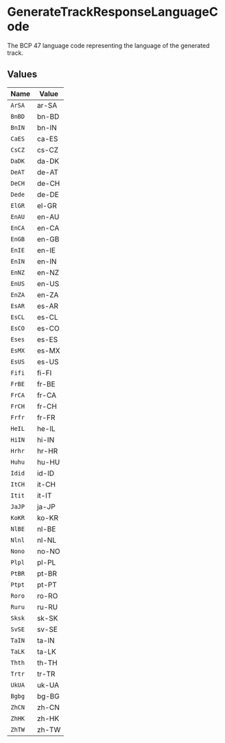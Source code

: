 # GenerateTrackResponseLanguageCode

The BCP 47 language code representing the language of the generated track.



## Values

| Name   | Value  |
| ------ | ------ |
| `ArSA` | ar-SA  |
| `BnBD` | bn-BD  |
| `BnIN` | bn-IN  |
| `CaES` | ca-ES  |
| `CsCZ` | cs-CZ  |
| `DaDK` | da-DK  |
| `DeAT` | de-AT  |
| `DeCH` | de-CH  |
| `Dede` | de-DE  |
| `ElGR` | el-GR  |
| `EnAU` | en-AU  |
| `EnCA` | en-CA  |
| `EnGB` | en-GB  |
| `EnIE` | en-IE  |
| `EnIN` | en-IN  |
| `EnNZ` | en-NZ  |
| `EnUS` | en-US  |
| `EnZA` | en-ZA  |
| `EsAR` | es-AR  |
| `EsCL` | es-CL  |
| `EsCO` | es-CO  |
| `Eses` | es-ES  |
| `EsMX` | es-MX  |
| `EsUS` | es-US  |
| `Fifi` | fi-FI  |
| `FrBE` | fr-BE  |
| `FrCA` | fr-CA  |
| `FrCH` | fr-CH  |
| `Frfr` | fr-FR  |
| `HeIL` | he-IL  |
| `HiIN` | hi-IN  |
| `Hrhr` | hr-HR  |
| `Huhu` | hu-HU  |
| `Idid` | id-ID  |
| `ItCH` | it-CH  |
| `Itit` | it-IT  |
| `JaJP` | ja-JP  |
| `KoKR` | ko-KR  |
| `NlBE` | nl-BE  |
| `Nlnl` | nl-NL  |
| `Nono` | no-NO  |
| `Plpl` | pl-PL  |
| `PtBR` | pt-BR  |
| `Ptpt` | pt-PT  |
| `Roro` | ro-RO  |
| `Ruru` | ru-RU  |
| `Sksk` | sk-SK  |
| `SvSE` | sv-SE  |
| `TaIN` | ta-IN  |
| `TaLK` | ta-LK  |
| `Thth` | th-TH  |
| `Trtr` | tr-TR  |
| `UkUA` | uk-UA  |
| `Bgbg` | bg-BG  |
| `ZhCN` | zh-CN  |
| `ZhHK` | zh-HK  |
| `ZhTW` | zh-TW  |